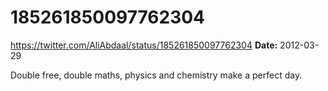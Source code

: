 # 185261850097762304
https://twitter.com/AliAbdaal/status/185261850097762304
**Date:** 2012-03-29

Double free, double maths, physics and chemistry make a perfect day.
